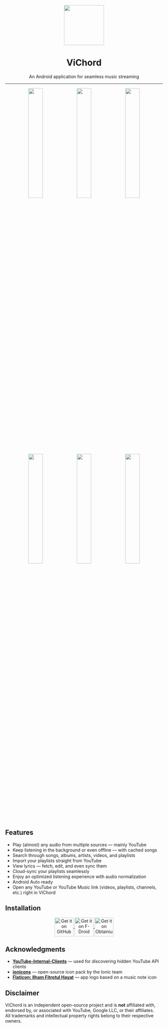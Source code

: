<div align="center">
    <img src="./app/src/main/ic_launcher-playstore.png" width="128" height="128" style="display: block; margin: 0 auto"/>
    <h1>ViChord</h1>
    <p>An Android application for seamless music streaming</p>
</div>

---

<p align="center">
  <img src="./fastlane/metadata/android/en-US/images/phoneScreenshots/1.png" width="30%" />
  <img src="./fastlane/metadata/android/en-US/images/phoneScreenshots/2.png" width="30%" />
  <img src="./fastlane/metadata/android/en-US/images/phoneScreenshots/3.png" width="30%" />

  <img src="./fastlane/metadata/android/en-US/images/phoneScreenshots/4.png" width="30%" />
  <img src="./fastlane/metadata/android/en-US/images/phoneScreenshots/5.png" width="30%" />
  <img src="./fastlane/metadata/android/en-US/images/phoneScreenshots/6.png" width="30%" />
</p>

## Features

- Play (almost) any audio from multiple sources — mainly YouTube  
- Keep listening in the background or even offline — with cached songs  
- Search through songs, albums, artists, videos, and playlists  
- Import your playlists straight from YouTube  
- View lyrics — fetch, edit, and even sync them  
- Cloud-sync your playlists seamlessly  
- Enjoy an optimized listening experience with audio normalization  
- Android Auto ready  
- Open any YouTube or YouTube Music link (videos, playlists, channels, etc.) right in ViChord  

## Installation

<p align="center">
  <a href="https://github.com/25huizengek1/ViChord/releases/latest">
    <img src="https://github.com/machiav3lli/oandbackupx/blob/034b226cea5c1b30eb4f6a6f313e4dadcbb0ece4/badge_github.png" height="60" style="vertical-align: middle;" alt="Get it on GitHub" />
  </a>
  <a href="https://repo.vichord.app/">
    <img src="https://fdroid.gitlab.io/artwork/badge/get-it-on.png" height="60" style="vertical-align: middle;" alt="Get it on F-Droid" />
  </a>
  <a href="https://apps.obtainium.imranr.dev/redirect?r=obtainium://add/https://github.com/25huizengek1/ViChord/">
    <img src="https://github.com/ImranR98/Obtainium/blob/main/assets/graphics/badge_obtainium.png" height="60" style="vertical-align: middle;" alt="Get it on Obtainium" />
  </a>
</p>

## Acknowledgments

- [**YouTube-Internal-Clients**](https://github.com/zerodytrash/YouTube-Internal-Clients) — used for discovering hidden YouTube API clients  
- [**ionicons**](https://github.com/ionic-team/ionicons) — open-source icon pack by the Ionic team  
- [**Flaticon: Ilham Fitrotul Hayat**](https://www.flaticon.com/authors/ilham-fitrotul-hayat) — app logo based on a music note icon  

## Disclaimer

ViChord is an independent open-source project and is **not** affiliated with, endorsed by, or associated with YouTube, Google LLC, or their affiliates.  
All trademarks and intellectual property rights belong to their respective owners.
